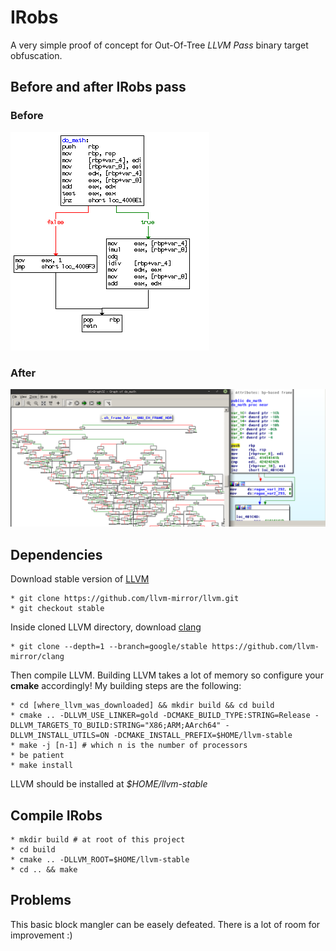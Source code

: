 
# IRobs

A very simple proof of concept for Out-Of-Tree _LLVM Pass_ binary target obfuscation.

## Before and after IRobs pass

### Before
![Before](https://github.com/0x705h/IRobs/blob/master/images/IRobs-no-pass.png?raw=true)

### After
![After](https://github.com/0x705h/IRobs/blob/master/images/IRobs-pass.png?raw=true)

## Dependencies

Download stable version of [LLVM](https://github.com/llvm-mirror/llvm/tree/stable)

	* git clone https://github.com/llvm-mirror/llvm.git
	* git checkout stable

Inside cloned LLVM directory, download [clang](https://github.com/llvm-mirror/clang)

	* git clone --depth=1 --branch=google/stable https://github.com/llvm-mirror/clang

Then compile LLVM. Building LLVM takes a lot of memory so configure your **cmake** accordingly! 
My building steps are the following:

	* cd [where_llvm_was_downloaded] && mkdir build && cd build 
	* cmake .. -DLLVM_USE_LINKER=gold -DCMAKE_BUILD_TYPE:STRING=Release -DLLVM_TARGETS_TO_BUILD:STRING="X86;ARM;AArch64" -DLLVM_INSTALL_UTILS=ON -DCMAKE_INSTALL_PREFIX=$HOME/llvm-stable
	* make -j [n-1] # which n is the number of processors 
	* be patient
	* make install 

LLVM should be installed at _$HOME/llvm-stable_

## Compile IRobs

	* mkdir build # at root of this project
	* cd build
	* cmake .. -DLLVM_ROOT=$HOME/llvm-stable
	* cd .. && make

## Problems

This basic block mangler can be easely defeated. There is a lot of room for improvement :)




